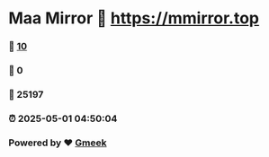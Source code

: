 # Maa Mirror :link: https://mmirror.top 
### :page_facing_up: [10](https://mmirror.top/tag.html) 
### :speech_balloon: 0 
### :hibiscus: 25197 
### :alarm_clock: 2025-05-01 04:50:04 
### Powered by :heart: [Gmeek](https://github.com/Meekdai/Gmeek)
